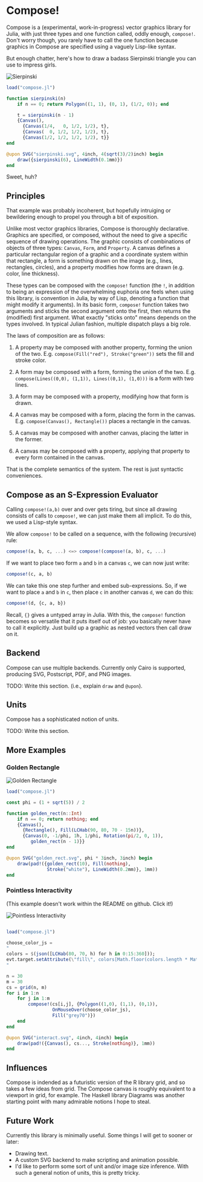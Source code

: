 
# Compose!

Compose is a (experimental, work-in-progress) vector graphics library for Julia,
with just three types and one function called, oddly enough, `compose!`.  Don't
worry though, you rarely have to call the one function because graphics in
Compose are specified using a vaguely Lisp-like syntax.

But enough chatter, here's how to draw a badass Sierpinski triangle you can use
to impress girls.

![Sierpinski](http://dcjones.github.com/compose/sierpinski.svg)


```julia
load("compose.jl")

function sierpinski(n)
    if n == 0; return Polygon((1, 1), (0, 1), (1/2, 0)); end

    t = sierpinski(n - 1)
    {Canvas(),
      {Canvas(1/4,   0, 1/2, 1/2), t},
      {Canvas(  0, 1/2, 1/2, 1/2), t},
      {Canvas(1/2, 1/2, 1/2, 1/2), t}}
end

@upon SVG("sierpinski.svg", 4inch, 4(sqrt(3)/2)inch) begin
    draw({sierpinski(6), LineWidth(0.1mm)})
end
```

Sweet, huh?


## Principles

That example was probably incoherent, but hopefully intruiging or bewildering
enough to propel you through a bit of exposition.

Unlike most vector graphics libraries, Compose is thoroughly declarative.
Graphics are specified, or composed, without the need to give a specific
sequence of drawing operations.  The graphic consists of combinations of objects
of three types: `Canvas`, `Form`, and `Property`. A canvas defines a particular
rectangular region of a graphic and a coordinate system within that rectangle, a
form is something drawn on the image (e.g., lines, rectangles, circles), and a
property modifies how forms are drawn (e.g.  color, line thickness).

These types can be composed with the `compose!` function (the `!`, in addition
to being an expression of the overwhelming euphoria one feels when using this
library, is convention in Julia, by way of Lisp, denoting a function that might
modify it arguments). In its basic form, `compose!` function takes two arguments
and sticks the second argument onto the first, then returns the (modified) first
argument. What exactly "sticks onto" means depends on the types involved. In
typical Julian fashion, multiple dispatch plays a big role.

The laws of composition are as follows:

1. A property may be composed with another property, forming the union of the
two. E.g. `compose(Fill("red"), Stroke("green"))` sets the fill and stroke
color.

2. A form may be composed with a form, forming the union of the two. E.g.
`compose(Lines((0,0), (1,1)), Lines((0,1), (1,0)))` is a form with two lines.

3. A form may be composed with a property, modifying how that form is drawn.

4. A canvas may be composed with a form, placing the form in the canvas.
E.g. `compose(Canvas(), Rectangle())` places a rectangle in the canvas.

5. A canvas may be composed with another canvas, placing the latter in the
former.

6. A canvas may be composed with a property, applying that property to every
form contained in the canvas.

That is the complete semantics of the system. The rest is just syntactic
conveniences.


## Compose as an S-Expression Evaluator

Calling `compose!(a,b)` over and over gets tiring, but since all drawing
consists of calls to `compose!`, we can just make them all implicit. To do this,
we used a Lisp-style syntax.

We allow `compose!` to be called on a sequence, with the following (recursive)
rule:

```julia
compose!(a, b, c, ...) <=> compose!(compose!(a, b), c, ...)
```

If we want to place two form `a` and `b` in a canvas `c`, we can now just write:

```julia
compose!(c, a, b)
```

We can take this one step further and embed sub-expressions. So, if we want to
place `a` and `b` in `c`, then place `c` in another canvas `d`, we can do this:

```julia
compose!(d, {c, a, b})
```

Recall, `{}` gives a untyped array in Julia. With this, the `compose!` function
becomes so versatile that it puts itself out of job: you basically never have to
call it explicitly. Just build up a graphic as nested vectors then call draw on
it.


## Backend

Compose can use multiple backends. Currently only Cairo is supported, producing
SVG, Postscript, PDF, and PNG images.

TODO: Write this section. (i.e., explain `draw` and `@upon`).

## Units

Compose has a sophisticated notion of units.

TODO: Write this section.


## More Examples

### Golden Rectangle

![Golden Rectangle](http://dcjones.github.com/compose/golden_rect.svg)

```julia
load("compose.jl")

const phi = (1 + sqrt(5)) / 2

function golden_rect(n::Int)
    if n == 0; return nothing; end
    {Canvas(),
      {Rectangle(), Fill(LCHab(90, 80, 70 - 15n))},
      {Canvas(0, -1/phi, 1h, 1/phi, Rotation(pi/2, 0, 1)),
         golden_rect(n - 1)}}
end

@upon SVG("golden_rect.svg", phi * 3inch, 3inch) begin
    draw(pad!({golden_rect(10), Fill(nothing),
               Stroke("white"), LineWidth(0.2mm)}, 1mm))
end
```

### Pointless Interactivity

(This example doesn't work within the README on github. Click it!)

![Pointless Interactivity](http://dcjones.github.com/compose/interact.svg)

```julia

load("compose.jl")

choose_color_js =
"
colors = $(json([LCHab(80, 70, h) for h in 0:15:360]));
evt.target.setAttribute(\"fill\", colors[Math.floor(colors.length * Math.random())]);
"

n = 30
m = 30
cs = grid(n, m)
for i in 1:n
    for j in 1:m
        compose!(cs[i,j], {Polygon((1,0), (1,1), (0,1)), 
                 OnMouseOver(choose_color_js),
                 Fill("grey70")})
    end
end

@upon SVG("interact.svg", 4inch, 4inch) begin
    draw(pad!({Canvas(), cs..., Stroke(nothing)}, 1mm))
end

```

## Influences

Compose is indended as a futuristic version of the R library grid, and so takes
a few ideas from grid. The Compose canvas is roughly equivalent to a viewport in
grid, for example. The Haskell library Diagrams was another starting point with
many admirable notions I hope to steal.


## Future Work

Currently this library is minimally useful. Some things I will get to sooner or
later:

* Drawing text.
* A custom SVG backend to make scripting and animation possible.
* I'd like to perform some sort of unit and/or image size inference. With such a
  general notion of units, this is pretty tricky.


